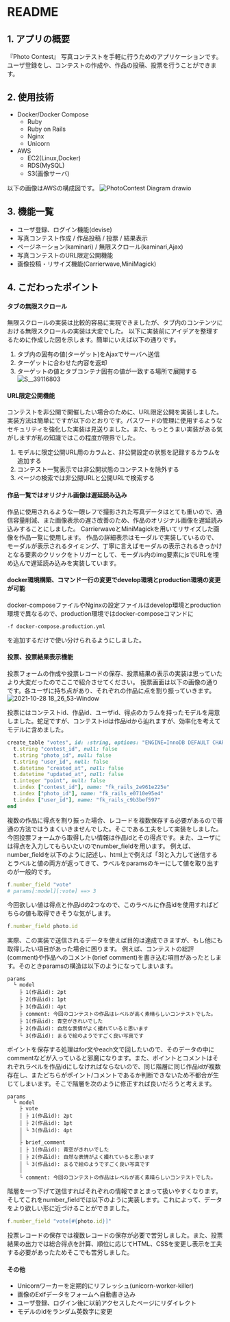 # README

## 1. アプリの概要
『Photo Contest』
写真コンテストを手軽に行うためのアプリケーションです。
ユーザ登録をし、コンテストの作成や、作品の投稿、投票を行うことができます。

## 2. 使用技術
- Docker/Docker Compose
  - Ruby
  - Ruby on Rails
  - Nginx
  - Unicorn
- AWS
  - EC2(Linux,Docker)
  - RDS(MySQL)
  - S3(画像サーバ)

以下の画像はAWSの構成図です。
![PhotoContest Diagram drawio](https://user-images.githubusercontent.com/87873292/139026225-0165b068-d95a-4487-aa07-1c5bb73b045c.png)



## 3. 機能一覧
- ユーザ登録、ログイン機能(devise)
- 写真コンテスト作成 / 作品投稿 / 投票 / 結果表示
- ページネーション(kaminari) / 無限スクロール(kaminari,Ajax)
- 写真コンテストのURL限定公開機能
- 画像投稿・リサイズ機能(Carrierwave,MiniMagick)

## 4. こだわったポイント
#### タブの無限スクロール
無限スクロールの実装は比較的容易に実現できましたが、タブ内のコンテンツにおける無限スクロールの実装は大変でした。
以下に実装前にアイデアを整理するために作成した図を示します。簡単にいえば以下の通りです。
1. タブ内の固有の値(ターゲット)をAjaxでサーバへ送信
2. ターゲットに合わせた内容を返却
3. ターゲットの値とタブコンテナ固有の値が一致する場所で展開する
![S__39116803](https://user-images.githubusercontent.com/87873292/139099508-f20bc36d-6248-4dea-8a01-3406dca0f52a.jpg)

#### URL限定公開機能
コンテストを非公開で開催したい場合のために、URL限定公開を実装しました。
実装方法は簡単にですが以下のとおりです。パスワードの管理に使用するようなセキュリティを強化した実装は見送りました。また、もっとうまい実装がある気がしますが私の知識ではこの程度が限界でした。
1. モデルに限定公開URL用のカラムと、非公開設定の状態を記録するカラムを追加する
2. コンテスト一覧表示では非公開状態のコンテストを除外する
3. ページの検索では非公開URLと公開URLで検索する

#### 作品一覧ではオリジナル画像は遅延読み込み
作品に使用されるような一眼レフで撮影された写真データはとても重いので、通信容量削減、また画像表示の遅さ改善のため、作品のオリジナル画像を遅延読み込みすることにしました。
CarrierwaveとMiniMagickを用いてリサイズした画像を作品一覧に使用します。
作品の詳細表示はモーダルで実装しているので、モーダルが表示されるタイミング、丁寧に言えばモーダルの表示されるきっかけとなる要素のクリックをトリガーとして、モーダル内のimg要素にjsでURLを埋め込んで遅延読み込みを実装しています。

#### docker環境構築、コマンド一行の変更でdevelop環境とproduction環境の変更が可能
docker-composeファイルやNginxの設定ファイルはdevelop環境とproduction環境で異なるので、production環境ではdocker-composeコマンドに
```
-f docker-compose.production.yml
```
を追加するだけで使い分けられるようにしました。

#### 投票、投票結果表示機能
投票フォームの作成や投票レコードの保存、投票結果の表示の実装は思っていたより大変だったのでここで紹介させてください。
投票画面は以下の画像の通りです。各ユーザに持ち点があり、それぞれの作品に点を割り振っていきます。
![2021-10-28 18_26_53-Window](https://user-images.githubusercontent.com/87873292/139228374-68a37f3c-6c0d-4406-a28a-d8e2a311baae.png)

投票にはコンテストid、作品id、ユーザid、得点のカラムを持ったモデルを用意しました。蛇足ですが、コンテストidは作品idから辿れますが、効率化を考えてモデルに含めました。
```rb
create_table "votes", id: :string, options: "ENGINE=InnoDB DEFAULT CHARSET=utf8mb4", force: :cascade do |t|
  t.string "contest_id", null: false
  t.string "photo_id", null: false
  t.string "user_id", null: false
  t.datetime "created_at", null: false
  t.datetime "updated_at", null: false
  t.integer "point", null: false
  t.index ["contest_id"], name: "fk_rails_2e961e225e"
  t.index ["photo_id"], name: "fk_rails_e0710e95e4"
  t.index ["user_id"], name: "fk_rails_c9b3bef597"
end
```
複数の作品に得点を割り振った場合、レコードを複数保存する必要があるので普通の方法ではうまくいきませんでした。そこである工夫をして実装をしました。
今回投票フォームから取得したい情報は作品idとその得点です。また、ユーザには得点を入力してもらいたいのでnumber_fieldを用います。
例えば、number_fieldを以下のように記述し、html上で例えば「3]と入力して送信するとラベルと値の両方が返ってきて、ラベルをparamsのキーにして値を取り出すのが一般的です。
```rb
f.number_field "vote"
# params[:model][:vote] ==> 3
```
今回欲しい値は得点と作品idの2つなので、このラベルに作品idを使用すればどちらの値も取得できそうな気がします。
```rb
f.number_field photo.id
```
実際、この実装で送信されるデータを使えば目的は達成できますが、もし他にも取得したい項目があった場合に困ります。
例えば、コンテストの総評(comment)や作品へのコメント(brief comment)を書き込む項目があったとします。そのときparamsの構造は以下のようになってしまいます。
```
params
  └ model
    ├ 1(作品id): 2pt
    ├ 2(作品id): 1pt
    ├ 3(作品id): 4pt
    ├ comment: 今回のコンテストの作品はレベルが高く素晴らしいコンテストでした。
    ├ 1(作品id): 青空がきれいでした
    ├ 2(作品id): 自然な表情がよく撮れていると思います
    └ 3(作品id): まるで絵のようですごく良い写真です
```
ポイントを保存する処理はfor文やeach文で回したいので、そのデータの中にcommentなどが入っていると邪魔になります。また、ポイントとコメントはそれぞれラベルを作品idにしなければならないので、同じ階層に同じ作品idが複数存在し、またどちらがポイント/コメントであるか判断できないため不都合が生じてしまいます。そこで階層を次のように修正すれば良いだろうと考えます。
```
params
  └ model
    ├ vote
    │ ├ 1(作品id): 2pt
    │ ├ 2(作品id): 1pt
    │ └ 3(作品id): 4pt
    │
    ├ brief_comment
    │ ├ 1(作品id): 青空がきれいでした
    │ ├ 2(作品id): 自然な表情がよく撮れていると思います
    │ └ 3(作品id): まるで絵のようですごく良い写真です
    │
    └ comment: 今回のコンテストの作品はレベルが高く素晴らしいコンテストでした。
```
階層を一つ下げて送信すればそれぞれの情報でまとまって扱いやすくなります。そしてこれをnumber_fieldでは以下のように実装します。これによって、データをより欲しい形に近づけることができました。
```rb
f.number_field "vote[#{photo.id}]"
```
投票レコードの保存では複数レコードの保存が必要で苦労しました。また、投票結果の出力では総合得点を計算、順位に応じてHTML、CSSを変更し表示を工夫する必要があったためそこでも苦労しました。

#### その他
- Unicornワーカーを定期的にリフレッシュ(unicorn-worker-killer)
- 画像のExifデータをフォームへ自動書き込み
- ユーザ登録、ログイン後に以前アクセスしたページにリダイレクト
- モデルのidをランダム英数字に変更
